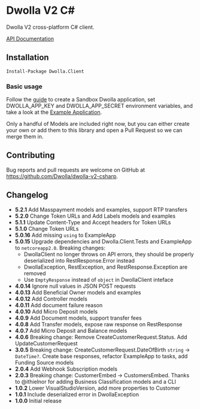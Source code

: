 # Dwolla V2 C#

Dwolla V2 cross-platform C# client.

[API Documentation](https://developers.dwolla.com/api-reference)

## Installation

```
Install-Package Dwolla.Client
```

### Basic usage

Follow the [guide](https://developers.dwolla.com/guides/sandbox-setup/) to create a Sandbox Dwolla
application, set DWOLLA_APP_KEY and DWOLLA_APP_SECRET environment variables, and take a look at the
[Example Application](https://github.com/Dwolla/dwolla-v2-csharp/tree/master/ExampleApp).

Only a handful of Models are included right now, but you can either create your own or add them to
this library and open a Pull Request so we can merge them in.

## Contributing

Bug reports and pull requests are welcome on GitHub at https://github.com/Dwolla/dwolla-v2-csharp.

## Changelog

- **5.2.1** Add Masspayment models and examples, support RTP transfers
- **5.2.0** Change Token URLs and Add Labels models and examples
- **5.1.1** Update Content-Type and Accept headers for Token URLs
- **5.1.0** Change Token URLs
- **5.0.16** Add missing `using` to ExampleApp
- **5.0.15** Upgrade dependencies and Dwolla.Client.Tests and ExampleApp to `netcoreapp2.0`. Breaking changes:
  - DwollaClient no longer throws on API errors, they should be properly deserialized into RestResponse.Error instead
  - DwollaException, RestException, and RestResponse.Exception are removed
  - Use `EmptyResponse` instead of `object` in DwollaClient inteface
- **4.0.14** Ignore null values in JSON POST requests
- **4.0.13** Add Beneficial Owner models and examples
- **4.0.12** Add Controller models
- **4.0.11** Add document failure reason
- **4.0.10** Add Micro Deposit models
- **4.0.9** Add Document models, support transfer fees
- **4.0.8** Add Transfer models, expose raw response on RestResponse
- **4.0.7** Add Micro Deposit and Balance models
- **4.0.6** Breaking change: Remove CreateCustomerRequest.Status. Add UpdateCustomerRequest
- **3.0.5** Breaking change: CreateCustomerRequest.DateOfBirth `string` -> `DateTime?`. Create base responses, refactor ExampleApp to tasks, add Funding Source models
- **2.0.4** Add Webhook Subscription models
- **2.0.3** Breaking change: CustomerEmbed -> CustomersEmbed. Thanks to @ithielnor for adding Business Classification models and a CLI
- **1.0.2** Lower VisualStudioVersion, add more properties to Customer
- **1.0.1** Include deserialized error in DwollaException
- **1.0.0** Initial release
